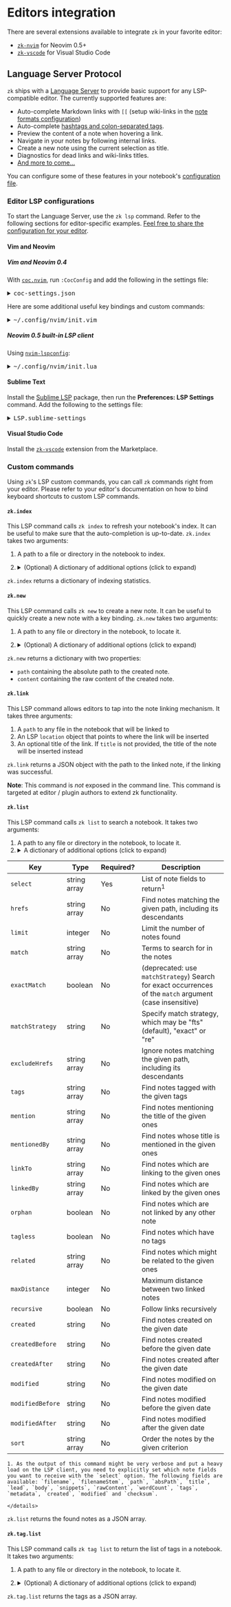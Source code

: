 # Editors integration

There are several extensions available to integrate `zk` in your favorite
editor:

- [`zk-nvim`](https://github.com/zk-org/zk-nvim) for Neovim 0.5+
- [`zk-vscode`](https://github.com/zk-org/zk-vscode) for Visual Studio Code

## Language Server Protocol

`zk` ships with a
[Language Server](https://microsoft.github.io/language-server-protocol/overviews/lsp/overview/)
to provide basic support for any LSP-compatible editor. The currently supported
features are:

- Auto-complete Markdown links with `[[` (setup wiki-links in the
  [note formats configuration](../notes/note-format.md))
- Auto-complete [hashtags and colon-separated tags](../notes/tags.md).
- Preview the content of a note when hovering a link.
- Navigate in your notes by following internal links.
- Create a new note using the current selection as title.
- Diagnostics for dead links and wiki-links titles.
- [And more to come...](https://github.com/zk-org/zk/issues/22)

You can configure some of these features in your notebook's
[configuration file](../config/config-lsp.md).

### Editor LSP configurations

To start the Language Server, use the `zk lsp` command. Refer to the following
sections for editor-specific examples.
[Feel free to share the configuration for your editor](https://github.com/zk-org/zk/issues/22).

#### Vim and Neovim

##### Vim and Neovim 0.4

With [`coc.nvim`](https://github.com/neoclide/coc.nvim), run `:CocConfig` and
add the following in the settings file:

<details><summary><tt>coc-settings.json</tt></summary>

```jsonc
{
  // Important, otherwise link completion containing spaces and other special characters won't work.
  "suggest.invalidInsertCharacters": [],

  "languageserver": {
    "zk": {
      "command": "zk",
      "args": ["lsp"],
      "trace.server": "messages",
      "filetypes": ["markdown"],
    },
  },
}
```

</details>

Here are some additional useful key bindings and custom commands:

<details><summary><tt>~/.config/nvim/init.vim</tt></summary>

```viml
" User command to index the current notebook.
"
" zk.index expects a notebook path as first argument, so we provide the current
" buffer path with expand("%:p").
command! -nargs=0 ZkIndex :call CocAction("runCommand", "zk.index", expand("%:p"))
nnoremap <leader>zi :ZkIndex<CR>

" User command to create and open a new note, to be called like this:
" :ZkNew {"title": "An interesting subject", "dir": "inbox", ...}
"
" Note the concatenation with the "edit" command to open the note right away.
command! -nargs=? ZkNew :exec "edit ".CocAction("runCommand", "zk.new", expand("%:p"), <args>).path

" Create a new note after prompting for its title.
nnoremap <leader>zn :ZkNew {"title": input("Title: ")}<CR>
" Create a new note in the directory journal/daily.
nnoremap <leader>zj :ZkNew {"dir": "journal/daily"}<CR>
```

</details>

##### Neovim 0.5 built-in LSP client

Using [`nvim-lspconfig`](https://github.com/neovim/nvim-lspconfig):

<details><summary><tt>~/.config/nvim/init.lua</tt></summary>

```lua
local lspconfig = require('lspconfig')
local configs = require('lspconfig/configs')

configs.zk = {
  default_config = {
    cmd = {'zk', 'lsp'},
    filetypes = {'markdown'},
    root_dir = function()
      return vim.loop.cwd()
    end,
    settings = {}
  };
}

lspconfig.zk.setup({ on_attach = function(client, buffer)
  -- Add keybindings here, see https://github.com/neovim/nvim-lspconfig#keybindings-and-completion
end })
```

</details>

#### Sublime Text

Install the [Sublime LSP](https://github.com/sublimelsp/LSP) package, then run
the **Preferences: LSP Settings** command. Add the following to the settings
file:

<details><summary><tt>LSP.sublime-settings</tt></summary>

```jsonc
{
  "clients": {
    "zk": {
      "enabled": true,
      "command": ["zk", "lsp"],
      "languageId": "markdown",
      "scopes": ["source.markdown"],
      "syntaxes": ["Packages/MarkdownEditing/Markdown.sublime-syntax"],
    },
  },
}
```

</details>

#### Visual Studio Code

Install the
[`zk-vscode`](https://marketplace.visualstudio.com/items?itemName=mickael-menu.zk-vscode)
extension from the Marketplace.

### Custom commands

Using `zk`'s LSP custom commands, you can call `zk` commands right from your
editor. Please refer to your editor's documentation on how to bind keyboard
shortcuts to custom LSP commands.

#### `zk.index`

This LSP command calls `zk index` to refresh your notebook's index. It can be
useful to make sure that the auto-completion is up-to-date. `zk.index` takes two
arguments:

1. A path to a file or directory in the notebook to index.
2. <details><summary>(Optional) A dictionary of additional options (click to expand)</summary>

   | Key     | Type    | Description                       |
   | ------- | ------- | --------------------------------- |
   | `force` | boolean | Reindexes all the notes when true |

   </details>

`zk.index` returns a dictionary of indexing statistics.

#### `zk.new`

This LSP command calls `zk new` to create a new note. It can be useful to
quickly create a new note with a key binding. `zk.new` takes two arguments:

1. A path to any file or directory in the notebook, to locate it.
2. <details><summary>(Optional) A dictionary of additional options (click to expand)</summary>

   | Key                       | Type                 | Description                                                                                                          |
   | ------------------------- | -------------------- | -------------------------------------------------------------------------------------------------------------------- |
   | `title`                   | string               | Title of the new note                                                                                                |
   | `content`                 | string               | Initial content of the note                                                                                          |
   | `dir`                     | string               | Parent directory, relative to the root of the notebook                                                               |
   | `group`                   | string               | [Note configuration group](../config/config-group.md)                                                                |
   | `template`                | string               | [Custom template used to render the note](../notes/template-creation.md)                                             |
   | `extra`                   | dictionary           | A dictionary of extra variables to expand in the template                                                            |
   | `date`                    | string               | A date of creation for the note in natural language, e.g. "tomorrow"                                                 |
   | `edit`                    | boolean              | When true, the editor will open the newly created note (**not supported by all editors**)                            |
   | `dryRun`                  | boolean              | When true, `zk` will not actually create the note on the file system, but will return its generated content and path |
   | `insertLinkAtLocation`    | location<sup>1</sup> | A location in another note where a link to the new note will be inserted                                             |
   | `insertContentAtLocation` | location<sup>1</sup> | A location in another note where the content of the new note will be inserted                                        |

   1. The `location` type is an
      [LSP Location object](https://microsoft.github.io/language-server-protocol/specification#location),
      for example:

   ```json
   {
     "uri": "file:///Users/mickael/notes/9se3.md",
     "range": {
       "end": { "line": 5, "character": 149 },
       "start": { "line": 5, "character": 137 }
     }
   }
   ```

   </details>

`zk.new` returns a dictionary with two properties:

- `path` containing the absolute path to the created note.
- `content` containing the raw content of the created note.

#### `zk.link`

This LSP command allows editors to tap into the note linking mechanism. It takes
three arguments:

1. A `path` to any file in the notebook that will be linked to
2. An LSP `location` object that points to where the link will be inserted
3. An optional title of the link. If `title` is not provided, the title of the
   note will be inserted instead

`zk.link` returns a JSON object with the path to the linked note, if the linking
was successful.

**Note**: This command is _not_ exposed in the command line. This command is
targeted at editor / plugin authors to extend zk functionality.

#### `zk.list`

This LSP command calls `zk list` to search a notebook. It takes two arguments:

1. A path to any file or directory in the notebook, to locate it.
2. <details><summary>A dictionary of additional options (click to expand)</summary>

| Key              | Type         | Required? | Description                                                                                               |
| ---------------- | ------------ | --------- | --------------------------------------------------------------------------------------------------------- |
| `select`         | string array | Yes       | List of note fields to return<sup>1</sup>                                                                 |
| `hrefs`          | string array | No        | Find notes matching the given path, including its descendants                                             |
| `limit`          | integer      | No        | Limit the number of notes found                                                                           |
| `match`          | string array | No        | Terms to search for in the notes                                                                          |
| `exactMatch`     | boolean      | No        | (deprecated: use `matchStrategy`) Search for exact occurrences of the `match` argument (case insensitive) |
| `matchStrategy`  | string       | No        | Specify match strategy, which may be "fts" (default), "exact" or "re"                                     |
| `excludeHrefs`   | string array | No        | Ignore notes matching the given path, including its descendants                                           |
| `tags`           | string array | No        | Find notes tagged with the given tags                                                                     |
| `mention`        | string array | No        | Find notes mentioning the title of the given ones                                                         |
| `mentionedBy`    | string array | No        | Find notes whose title is mentioned in the given ones                                                     |
| `linkTo`         | string array | No        | Find notes which are linking to the given ones                                                            |
| `linkedBy`       | string array | No        | Find notes which are linked by the given ones                                                             |
| `orphan`         | boolean      | No        | Find notes which are not linked by any other note                                                         |
| `tagless`        | boolean      | No        | Find notes which have no tags                                                                             |
| `related`        | string array | No        | Find notes which might be related to the given ones                                                       |
| `maxDistance`    | integer      | No        | Maximum distance between two linked notes                                                                 |
| `recursive`      | boolean      | No        | Follow links recursively                                                                                  |
| `created`        | string       | No        | Find notes created on the given date                                                                      |
| `createdBefore`  | string       | No        | Find notes created before the given date                                                                  |
| `createdAfter`   | string       | No        | Find notes created after the given date                                                                   |
| `modified`       | string       | No        | Find notes modified on the given date                                                                     |
| `modifiedBefore` | string       | No        | Find notes modified before the given date                                                                 |
| `modifiedAfter`  | string       | No        | Find notes modified after the given date                                                                  |
| `sort`           | string array | No        | Order the notes by the given criterion                                                                    |

    1. As the output of this command might be very verbose and put a heavy load on the LSP client, you need to explicitly set which note fields you want to receive with the `select` option. The following fields are available: `filename`, `filenameStem`, `path`, `absPath`, `title`, `lead`, `body`, `snippets`, `rawContent`, `wordCount`, `tags`, `metadata`, `created`, `modified` and `checksum`.

    </details>

`zk.list` returns the found notes as a JSON array.

#### `zk.tag.list`

This LSP command calls `zk tag list` to return the list of tags in a notebook.
It takes two arguments:

1. A path to any file or directory in the notebook, to locate it.
2. <details><summary>(Optional) A dictionary of additional options (click to expand)</summary>

   | Key    | Type         | Required? | Description                                      |
   | ------ | ------------ | --------- | ------------------------------------------------ |
   | `sort` | string array | No        | Order the tags by the given criteria<sup>1</sup> |

   1. The available sort criteria are `name` and `note-count`. You can change
      the order by appending `-` or `+` to the criterion.

   </details>

`zk.tag.list` returns the tags as a JSON array.
